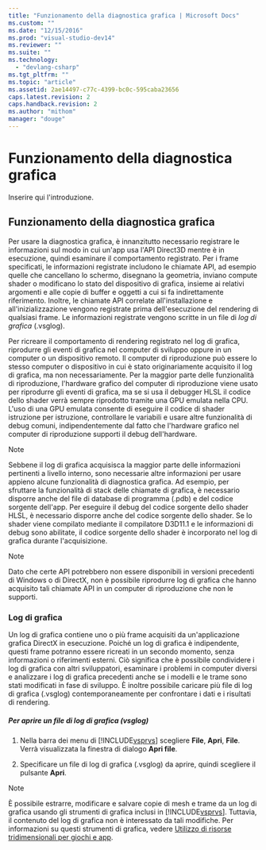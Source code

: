 ```yaml
---
title: "Funzionamento della diagnostica grafica | Microsoft Docs"
ms.custom: ""
ms.date: "12/15/2016"
ms.prod: "visual-studio-dev14"
ms.reviewer: ""
ms.suite: ""
ms.technology: 
  - "devlang-csharp"
ms.tgt_pltfrm: ""
ms.topic: "article"
ms.assetid: 2ae14497-c77c-4399-bc0c-595caba23656
caps.latest.revision: 2
caps.handback.revision: 2
ms.author: "mithom"
manager: "douge"
---
```

# Funzionamento della diagnostica grafica
Inserire qui l'introduzione.  
  
## Funzionamento della diagnostica grafica  
 Per usare la diagnostica grafica, è innanzitutto necessario registrare le informazioni sul modo in cui un'app usa l'API Direct3D mentre è in esecuzione, quindi esaminare il comportamento registrato.  Per i frame specificati, le informazioni registrate includono le chiamate API, ad esempio quelle che cancellano lo schermo, disegnano la geometria, inviano compute shader o modificano lo stato del dispositivo di grafica, insieme ai relativi argomenti e alle copie di buffer e oggetti a cui si fa indirettamente riferimento.  Inoltre, le chiamate API correlate all'installazione e all'inizializzazione vengono registrate prima dell'esecuzione del rendering di qualsiasi frame.  Le informazioni registrate vengono scritte in un file di *log di grafica* \(.vsglog\).  
  
 Per ricreare il comportamento di rendering registrato nel log di grafica, riprodurre gli eventi di grafica nel computer di sviluppo oppure in un computer o un dispositivo remoto.  Il computer di riproduzione può essere lo stesso computer o dispositivo in cui è stato originariamente acquisito il log di grafica, ma non necessariamente.  Per la maggior parte delle funzionalità di riproduzione, l'hardware grafico del computer di riproduzione viene usato per riprodurre gli eventi di grafica, ma se si usa il debugger HLSL il codice dello shader verrà sempre riprodotto tramite una GPU emulata nella CPU.  L'uso di una GPU emulata consente di eseguire il codice di shader istruzione per istruzione, controllare le variabili e usare altre funzionalità di debug comuni, indipendentemente dal fatto che l'hardware grafico nel computer di riproduzione supporti il debug dell'hardware.  
  
> [!NOTE]
>  Sebbene il log di grafica acquisisca la maggior parte delle informazioni pertinenti a livello interno, sono necessarie altre informazioni per usare appieno alcune funzionalità di diagnostica grafica.  Ad esempio, per sfruttare la funzionalità di stack delle chiamate di grafica, è necessario disporre anche del file di database di programma \(.pdb\) e del codice sorgente dell'app.  Per eseguire il debug del codice sorgente dello shader HLSL, è necessario disporre anche del codice sorgente dello shader.  Se lo shader viene compilato mediante il compilatore D3D11.1 e le informazioni di debug sono abilitate, il codice sorgente dello shader è incorporato nel log di grafica durante l'acquisizione.  
  
> [!NOTE]
>  Dato che certe API potrebbero non essere disponibili in versioni precedenti di Windows o di DirectX, non è possibile riprodurre log di grafica che hanno acquisito tali chiamate API in un computer di riproduzione che non le supporti.  
  
### Log di grafica  
 Un log di grafica contiene uno o più frame acquisiti da un'applicazione grafica DirectX in esecuzione.  Poiché un log di grafica è indipendente, questi frame potranno essere ricreati in un secondo momento, senza informazioni o riferimenti esterni.  Ciò significa che è possibile condividere i log di grafica con altri sviluppatori, esaminare i problemi in computer diversi e analizzare i log di grafica precedenti anche se i modelli e le trame sono stati modificati in fase di sviluppo.  È inoltre possibile caricare più file di log di grafica \(.vsglog\) contemporaneamente per confrontare i dati e i risultati di rendering.  
  
##### Per aprire un file di log di grafica \(vsglog\)  
  
1.  Nella barra dei menu di [!INCLUDE[vsprvs](../code-quality/includes/vsprvs_md.md)] scegliere **File**, **Apri**, **File**.  Verrà visualizzata la finestra di dialogo **Apri file**.  
  
2.  Specificare un file di log di grafica \(.vsglog\) da aprire, quindi scegliere il pulsante **Apri**.  
  
> [!NOTE]
>  È possibile estrarre, modificare e salvare copie di mesh e trame da un log di grafica usando gli strumenti di grafica inclusi in [!INCLUDE[vsprvs](../code-quality/includes/vsprvs_md.md)].  Tuttavia, il contenuto del log di grafica non è interessato da tali modifiche.  Per informazioni su questi strumenti di grafica, vedere [Utilizzo di risorse tridimensionali per giochi e app](../designers/working-with-3-d-assets-for-games-and-apps.md).